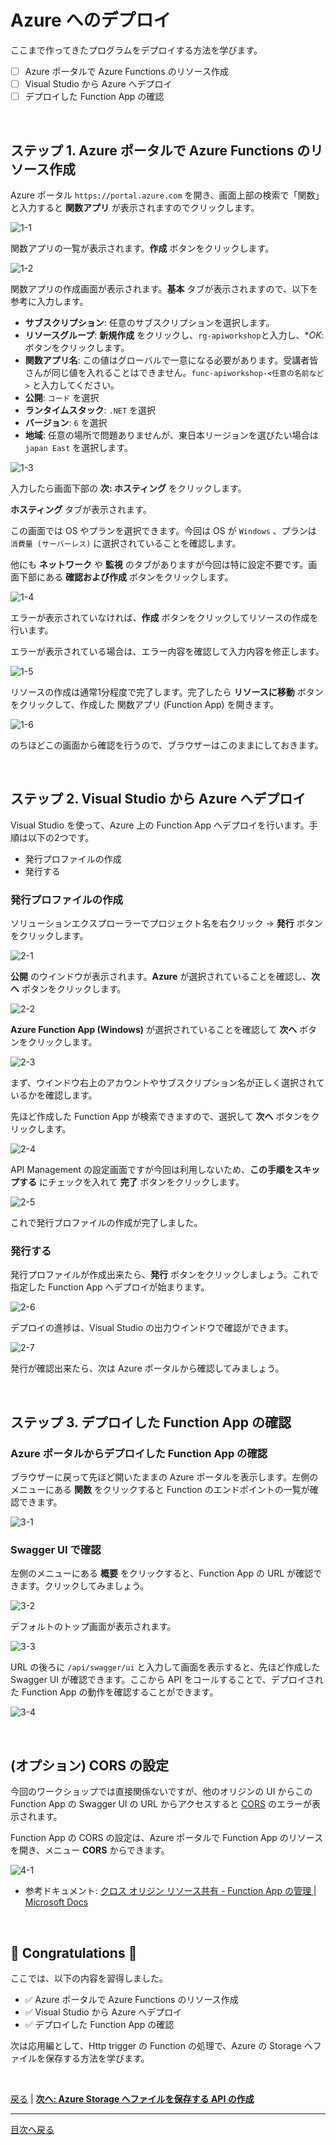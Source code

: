 # Azure へのデプロイ

ここまで作ってきたプログラムをデプロイする方法を学びます。

- [ ] Azure ポータルで Azure Functions のリソース作成
- [ ] Visual Studio から Azure へデプロイ
- [ ] デプロイした Function App の確認

<br>

## ステップ 1. Azure ポータルで Azure Functions のリソース作成

Azure ポータル `https://portal.azure.com` を開き、画面上部の検索で「関数」と入力すると **関数アプリ** が表示されますのでクリックします。

![1-1](./images/deploy-to-azure_1-1.png)

関数アプリの一覧が表示されます。**作成** ボタンをクリックします。

![1-2](./images/deploy-to-azure_1-2.png)

関数アプリの作成画面が表示されます。**基本** タブが表示されますので、以下を参考に入力します。

- **サブスクリプション**: 任意のサブスクリプションを選択します。
- **リソースグループ**: **新規作成** をクリックし、`rg-apiworkshop`と入力し、**OK*: ボタンをクリックします。
- **関数アプリ名**: この値はグローバルで一意になる必要があります。受講者皆さんが同じ値を入れることはできません。`func-apiworkshop-<任意の名前など>` と入力してください。
- **公開**: `コード` を選択
- **ランタイムスタック**: `.NET` を選択
- **バージョン**: `6` を選択
- **地域**: 任意の場所で問題ありませんが、東日本リージョンを選びたい場合は `japan East` を選択します。

![1-3](./images/deploy-to-azure_1-3.png)

入力したら画面下部の **次: ホスティング** をクリックします。

**ホスティング** タブが表示されます。

この画面では OS やプランを選択できます。今回は OS が `Windows` 、プランは `消費量 (サーバーレス)` に選択されていることを確認します。

他にも **ネットワーク** や **監視** のタブがありますが今回は特に設定不要です。画面下部にある **確認および作成** ボタンをクリックします。

![1-4](./images/deploy-to-azure_1-4.png)

エラーが表示されていなければ、**作成** ボタンをクリックしてリソースの作成を行います。

エラーが表示されている場合は、エラー内容を確認して入力内容を修正します。

![1-5](./images/deploy-to-azure_1-5.png)

リソースの作成は通常1分程度で完了します。完了したら **リソースに移動** ボタンをクリックして、作成した 関数アプリ (Function App) を開きます。

![1-6](./images/deploy-to-azure_1-6.png)

のちほどこの画面から確認を行うので、ブラウザーはこのままにしておきます。

<br>

## ステップ 2. Visual Studio から Azure へデプロイ

Visual Studio を使って、Azure 上の Function App へデプロイを行います。手順は以下の2つです。

- 発行プロファイルの作成
- 発行する

### 発行プロファイルの作成

ソリューションエクスプローラーでプロジェクト名を右クリック → **発行** ボタンをクリックします。

![2-1](./images/deploy-to-azure_2-1.png)

**公開** のウインドウが表示されます。**Azure** が選択されていることを確認し、**次へ** ボタンをクリックします。

![2-2](./images/deploy-to-azure_2-2.png)

**Azure Function App (Windows)** が選択されていることを確認して **次へ** ボタンをクリックします。

![2-3](./images/deploy-to-azure_2-3.png)

まず、ウインドウ右上のアカウントやサブスクリプション名が正しく選択されているかを確認します。

先ほど作成した Function App が検索できますので、選択して **次へ** ボタンをクリックします。

![2-4](./images/deploy-to-azure_2-4.png)

API Management の設定画面ですが今回は利用しないため、**この手順をスキップする** にチェックを入れて **完了** ボタンをクリックします。

![2-5](./images/deploy-to-azure_2-5.png)

これで発行プロファイルの作成が完了しました。

### 発行する

発行プロファイルが作成出来たら、**発行** ボタンをクリックしましょう。これで指定した Function App へデプロイが始まります。

![2-6](./images/deploy-to-azure_2-6.png)

デプロイの進捗は、Visual Studio の出力ウインドウで確認ができます。

![2-7](./images/deploy-to-azure_2-7.png)

発行が確認出来たら、次は Azure ポータルから確認してみましょう。

<br>

## ステップ 3. デプロイした Function App の確認

### Azure ポータルからデプロイした Function App の確認

ブラウザーに戻って先ほど開いたままの Azure ポータルを表示します。左側のメニューにある **関数** をクリックすると Function のエンドポイントの一覧が確認できます。

![3-1](./images/deploy-to-azure_3-1.png)

### Swagger UI で確認

左側のメニューにある **概要** をクリックすると、Function App の URL が確認できます。クリックしてみましょう。

![3-2](./images/deploy-to-azure_3-2.png)

デフォルトのトップ画面が表示されます。

![3-3](./images/deploy-to-azure_3-3.png)

URL の後ろに `/api/swagger/ui` と入力して画面を表示すると、先ほど作成した Swagger UI が確認できます。ここから API をコールすることで、デプロイされた Function App の動作を確認することができます。

![3-4](./images/deploy-to-azure_3-4.png)

<br>

## (オプション) CORS の設定

今回のワークショップでは直接関係ないですが、他のオリジンの UI からこの Function App の Swagger UI の URL からアクセスすると [CORS](https://developer.mozilla.org/ja/docs/Web/HTTP/CORS) のエラーが表示されます。

Function App の CORS の設定は、Azure ポータルで Function App のリソースを開き、メニュー **CORS** からできます。

![4-1](./images/deploy-to-azure_4-1.png)

- 参考ドキュメント: [クロス オリジン リソース共有 - Function App の管理 | Microsoft Docs](https://docs.microsoft.com/ja-jp/azure/azure-functions/functions-how-to-use-azure-function-app-settings?tabs=portal#cross-origin-resource-sharing)


<br>

## 🎉 Congratulations 🎉

ここでは、以下の内容を習得しました。

- ✅ Azure ポータルで Azure Functions のリソース作成
- ✅ Visual Studio から Azure へデプロイ
- ✅ デプロイした Function App の確認

次は応用編として、Http trigger の Function の処理で、Azure の Storage へファイルを保存する方法を学びます。

<br>

[戻る](./create-methods.md) | [**次へ: Azure Storage へファイルを保存する API の作成**](./create-function-app-with-blob-output-binding.md)

----

[目次へ戻る](./selfpaced-handson.md)

